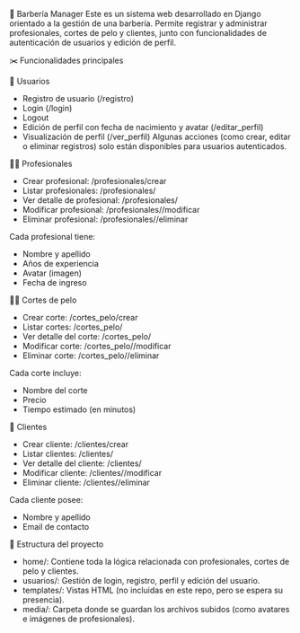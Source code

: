 💈 Barbería Manager
Este es un sistema web desarrollado en Django orientado a la gestión de una barbería. Permite registrar y administrar profesionales, cortes de pelo y clientes, junto con funcionalidades de autenticación de usuarios y edición de perfil.

✂️ Funcionalidades principales

🔐 Usuarios
- Registro de usuario (/registro)
- Login (/login)
- Logout
- Edición de perfil con fecha de nacimiento y avatar (/editar_perfil)
- Visualización de perfil (/ver_perfil)
Algunas acciones (como crear, editar o eliminar registros) solo están disponibles para usuarios autenticados.

👨‍🔧 Profesionales
- Crear profesional: /profesionales/crear
- Listar profesionales: /profesionales/
- Ver detalle de profesional: /profesionales/<id>
- Modificar profesional: /profesionales/<id>/modificar
- Eliminar profesional: /profesionales/<id>/eliminar

Cada profesional tiene:
- Nombre y apellido
- Años de experiencia
- Avatar (imagen)
- Fecha de ingreso

💇‍♂️ Cortes de pelo
- Crear corte: /cortes_pelo/crear
- Listar cortes: /cortes_pelo/
- Ver detalle del corte: /cortes_pelo/<id>
- Modificar corte: /cortes_pelo/<id>/modificar
- Eliminar corte: /cortes_pelo/<id>/eliminar

Cada corte incluye:
- Nombre del corte
- Precio
- Tiempo estimado (en minutos)

👥 Clientes
- Crear cliente: /clientes/crear
- Listar clientes: /clientes/
- Ver detalle del cliente: /clientes/<id>
- Modificar cliente: /clientes/<id>/modificar
- Eliminar cliente: /clientes/<id>/eliminar

Cada cliente posee:
- Nombre y apellido
- Email de contacto

📂 Estructura del proyecto
- home/: Contiene toda la lógica relacionada con profesionales, cortes de pelo y clientes.
- usuarios/: Gestión de login, registro, perfil y edición del usuario.
- templates/: Vistas HTML (no incluidas en este repo, pero se espera su presencia).
- media/: Carpeta donde se guardan los archivos subidos (como avatares e imágenes de profesionales).